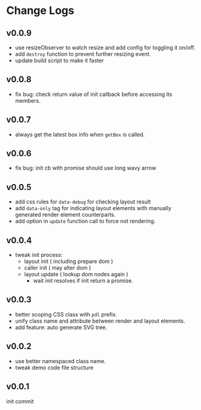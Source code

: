 # Change Logs

## v0.0.9

 - use resizeObserver to watch resize and add config for toggling it on/off.
 - add `destroy` function to prevent further resizing event.
 - update build script to make it faster


## v0.0.8

 - fix bug: check return value of init callback before accessing its members.


## v0.0.7

 - always get the latest box info when `getBox` is called.


## v0.0.6

 - fix bug: init cb with promise should use long wavy arrow 


## v0.0.5

 - add css rules for `data-debug` for checking layout result
 - add `data-only` tag for indicating layout elements with manually generated render element counterparts.
 - add option in `update` function call to force not rendering.


## v0.0.4

 - tweak init process:
   - layout init ( including prepare dom ) 
   - caller init ( may alter dom )
   - layout update ( lookup dom nodes again )
     - wait init resolves if init return a promise.


## v0.0.3

 - better scoping CSS class with `pdl` prefix. 
 - unify class name and attribute between render and layout elements.
 - add feature: auto generate SVG tree.


## v0.0.2

 - use better namespaced class name.
 - tweak demo code file structure


## v0.0.1

init commit
